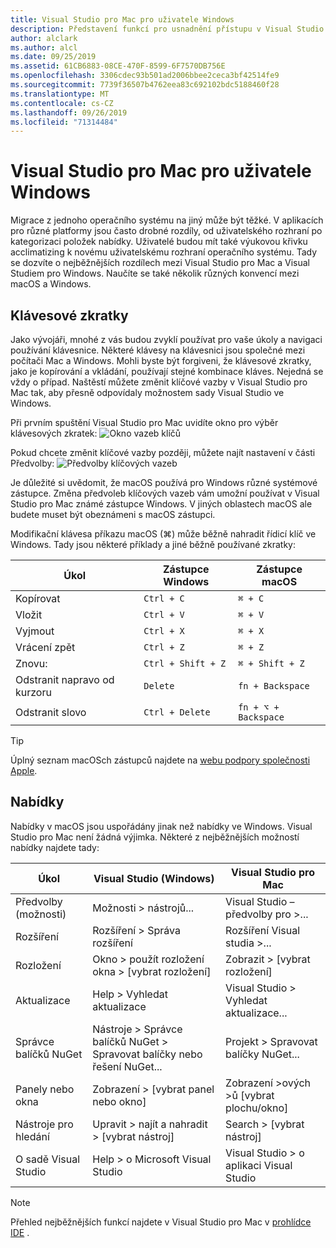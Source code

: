 ```yaml
---
title: Visual Studio pro Mac pro uživatele Windows
description: Představení funkcí pro usnadnění přístupu v Visual Studio pro Mac a jak je možné je povolit.
author: alclark
ms.author: alcl
ms.date: 09/25/2019
ms.assetid: 61CB6883-08CE-470F-8599-6F7570DB756E
ms.openlocfilehash: 3306cdec93b501ad2006bbee2ceca3bf42514fe9
ms.sourcegitcommit: 7739f36507b4762eea83c692102bdc5188460f28
ms.translationtype: MT
ms.contentlocale: cs-CZ
ms.lasthandoff: 09/26/2019
ms.locfileid: "71314484"
---
```

# <a name="visual-studio-for-mac-for-windows-users"></a>Visual Studio pro Mac pro uživatele Windows

Migrace z jednoho operačního systému na jiný může být těžké. V aplikacích pro různé platformy jsou často drobné rozdíly, od uživatelského rozhraní po kategorizaci položek nabídky. Uživatelé budou mít také výukovou křivku acclimatizing k novému uživatelskému rozhraní operačního systému. Tady se dozvíte o nejběžnějších rozdílech mezi Visual Studio pro Mac a Visual Studiem pro Windows. Naučíte se také několik různých konvencí mezi macOS a Windows.

## <a name="keyboard-shortcuts"></a>Klávesové zkratky

Jako vývojáři, mnohé z vás budou zvyklí používat pro vaše úkoly a navigaci používání klávesnice. Některé klávesy na klávesnici jsou společné mezi počítači Mac a Windows. Mohli byste být forgiveni, že klávesové zkratky, jako je kopírování a vkládání, používají stejné kombinace kláves. Nejedná se vždy o případ. Naštěstí můžete změnit klíčové vazby v Visual Studio pro Mac tak, aby přesně odpovídaly možnostem sady Visual Studio ve Windows.

Při prvním spuštění Visual Studio pro Mac uvidíte okno pro výběr klávesových zkratek: ![Okno vazeb klíčů](media/ide-tour-2019-keyboard-shortcut.png)

Pokud chcete změnit klíčové vazby později, můžete najít nastavení v části Předvolby: ![Předvolby klíčových vazeb](media/customizing-the-ide-image10a.png)

Je důležité si uvědomit, že macOS používá pro Windows různé systémové zástupce. Změna předvoleb klíčových vazeb vám umožní používat v Visual Studio pro Mac známé zástupce Windows. V jiných oblastech macOS ale budete muset být obeznámeni s macOS zástupci.

Modifikační klávesa příkazu macOS (⌘) může běžně nahradit řídicí klíč ve Windows. Tady jsou některé příklady a jiné běžně používané zkratky:

|Úkol                   |Zástupce Windows         |Zástupce macOS      |
|-----------------------|-------------------------|--------------------|
|Kopírovat                   |`Ctrl + C`               |`⌘ + C`             |
|Vložit                  |`Ctrl + V`               |`⌘ + V`             |
|Vyjmout                    |`Ctrl + X`               |`⌘ + X`             |
|Vrácení zpět                   |`Ctrl + Z`               |`⌘ + Z`             |
|Znovu:                   |`Ctrl + Shift + Z`       |`⌘ + Shift + Z`     |
|Odstranit napravo od kurzoru |`Delete`                 |`fn + Backspace`    |
|Odstranit slovo            |`Ctrl + Delete`          |`fn + ⌥ + Backspace`|

> [!TIP]
> Úplný seznam macOSch zástupců najdete na [webu podpory společnosti Apple](https://support.apple.com/en-us/HT201236).

## <a name="menus"></a>Nabídky

Nabídky v macOS jsou uspořádány jinak než nabídky ve Windows. Visual Studio pro Mac není žádná výjimka. Některé z nejběžnějších možností nabídky najdete tady:

|Úkol                   |Visual Studio (Windows)                                              |Visual Studio pro Mac                |
|-----------------------|---------------------------------------------------------------------|-------------------------------------|
|Předvolby (možnosti)  |Možnosti > nástrojů...                                                   |Visual Studio – předvolby pro >...       |
|Rozšíření             |Rozšíření > Správa rozšíření                                       |Rozšíření Visual studia >...        |
|Rozložení                |Okno > použít rozložení okna > [vybrat rozložení]                       |Zobrazit > [vybrat rozložení]               |
|Aktualizace                |Help > Vyhledat aktualizace                                             |Visual Studio > Vyhledat aktualizace... |
|Správce balíčků NuGet  |Nástroje > Správce balíčků NuGet > Spravovat balíčky nebo řešení NuGet... |Projekt > Spravovat balíčky NuGet...   |
|Panely nebo okna         |Zobrazení > [vybrat panel nebo okno]                                         |Zobrazení >ových >ů [vybrat plochu/okno]  |
|Nástroje pro hledání             |Upravit > najít a nahradit > [vybrat nástroj]                              |Search > [vybrat nástroj]               |
|O sadě Visual Studio    |Help > o Microsoft Visual Studio                                 |Visual Studio > o aplikaci Visual Studio  

> [!NOTE]
> Přehled nejběžnějších funkcí najdete v Visual Studio pro Mac v [prohlídce IDE](ide-tour.md) .